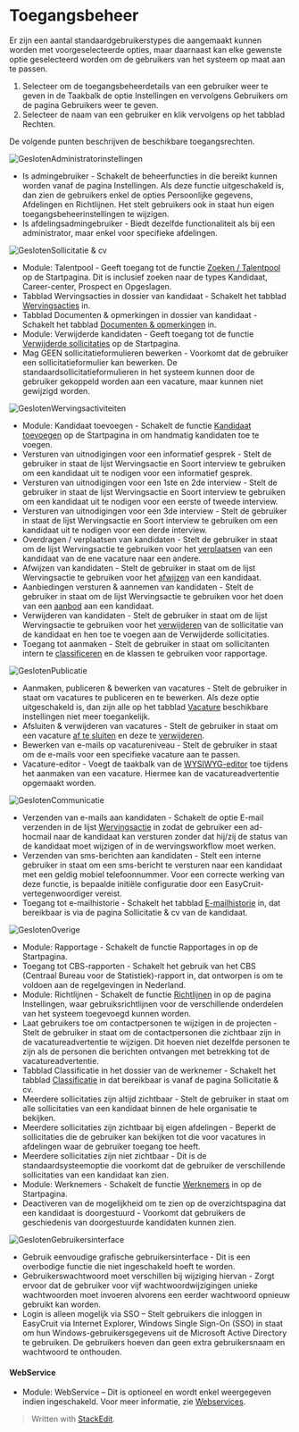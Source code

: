 # Toegangsbeheer

Er zijn een aantal standaardgebruikerstypes die aangemaakt kunnen worden met voorgeselecteerde opties, maar daarnaast kan elke gewenste optie geselecteerd worden om de gebruikers van het systeem op maat aan te passen.

1.  Selecteer om de toegangsbeheerdetails van een gebruiker weer te geven in de Taakbalk de optie  Instellingen  en vervolgens  Gebruikers  om de pagina  Gebruikers  weer te geven.
2.  Selecteer de naam van een gebruiker en klik vervolgens op het tabblad  Rechten.

De volgende punten beschrijven de beschikbare toegangsrechten.

![Gesloten](../Skins/Default/Stylesheets/Images/transparent.gif)Administratorinstellingen

-   Is admingebruiker  - Schakelt de beheerfuncties in die bereikt kunnen worden vanaf de pagina Instellingen. Als deze functie uitgeschakeld is, dan zien de gebruikers enkel de opties  Persoonlijke gegevens,  Afdelingen  en  Richtlijnen. Het stelt gebruikers ook in staat hun eigen toegangsbeheerinstellingen te wijzigen.
-   Is afdelingsadmingebruiker  - Biedt dezelfde functionaliteit als bij een administrator, maar enkel voor specifieke afdelingen.

![Gesloten](../Skins/Default/Stylesheets/Images/transparent.gif)Sollicitatie & cv

-   Module: Talentpool  - Geeft toegang tot de functie  [Zoeken / Talentpool](searching_for_candidates.htm)  op de  Startpagina. Dit is inclusief zoeken naar de types Kandidaat, Career-center, Prospect en Opgeslagen.
-   Tabblad Wervingsacties in dossier van kandidaat  - Schakelt het tabblad  [Wervingsacties](recruitment_activities_list_tab.htm)  in.
-   Tabblad Documenten & opmerkingen in dossier van kandidaat  - Schakelt het tabblad  [Documenten & opmerkingen](documents_notes_tab.htm)  in.
-   Module: Verwijderde kandidaten  - Geeft toegang tot de functie  [Verwijderde sollicitaties](deleting_an_applicant.htm)  op de  Startpagina.
-   Mag GEEN sollicitatieformulieren bewerken  - Voorkomt dat de gebruiker een sollicitatieformulier kan bewerken. De standaardsollicitatieformulieren in het systeem kunnen door de gebruiker gekoppeld worden aan een vacature, maar kunnen niet gewijzigd worden.

![Gesloten](../Skins/Default/Stylesheets/Images/transparent.gif)Wervingsactiviteiten

-   Module: Kandidaat toevoegen  - Schakelt de functie  [Kandidaat toevoegen](adding_candidates.htm)  op de Startpagina in om handmatig kandidaten toe te voegen.
-   Versturen van uitnodigingen voor een informatief gesprek  - Stelt de gebruiker in staat de lijst  Wervingsactie  en  Soort interview  te gebruiken om een kandidaat uit te nodigen voor een informatief gesprek.
-   Versturen van uitnodigingen voor een 1ste en 2de interview  - Stelt de gebruiker in staat de lijst  Wervingsactie  en  Soort interview  te gebruiken om een kandidaat uit te nodigen voor een eerste of tweede interview.
-   Versturen van uitnodigingen voor een 3de interview  - Stelt de gebruiker in staat de lijst  Wervingsactie  en  Soort interview  te gebruiken om een kandidaat uit te nodigen voor een derde interview.
-   Overdragen / verplaatsen van kandidaten  - Stelt de gebruiker in staat om de lijst  Wervingsactie  te gebruiken voor het  [verplaatsen](transferring_applicants.htm)  van een kandidaat van de ene vacature naar een andere.
-   Afwijzen van kandidaten  - Stelt de gebruiker in staat om de lijst  Wervingsactie  te gebruiken voor het  [afwijzen](rejecting_and_withdrawing_an_applicant.htm)  van een kandidaat.
-   Aanbiedingen versturen & aannemen van kandidaten  - Stelt de gebruiker in staat om de lijst  Wervingsactie  te gebruiken voor het doen van een  [aanbod](making_an_offer_to_an_applicant.htm)  aan een kandidaat.
-   Verwijderen van kandidaten  - Stelt de gebruiker in staat om de lijst  Wervingsactie  te gebruiken voor het  [verwijderen](deleting_an_applicant.htm)  van de sollicitatie van de kandidaat en hen toe te voegen aan de  Verwijderde sollicitaties.
-   Toegang tot aanmaken  - Stelt de gebruiker in staat om sollicitanten intern te  [classificeren](classification_tab.htm)  en de klassen te gebruiken voor rapportage.

![Gesloten](../Skins/Default/Stylesheets/Images/transparent.gif)Publicatie

-   Aanmaken, publiceren & bewerken van vacatures  - Stelt de gebruiker in staat om vacatures te publiceren en te bewerken. Als deze optie uitgeschakeld is, dan zijn alle op het tabblad  [Vacature](edit_a_vacancy.htm)  beschikbare instellingen niet meer toegankelijk.
-   Afsluiten & verwijderen van vacatures  - Stelt de gebruiker in staat om een vacature  [af te sluiten](closing_a_vacancy.htm)  en deze te  [verwijderen](deleting_a_vacancy.htm).
-   Bewerken van e-mails op vacatureniveau  - Stelt de gebruiker in staat om de e-mails voor een specifieke vacature aan te passen.
-   Vacature-editor  - Voegt de taakbalk van de  [WYSIWYG-editor](wysiwyg_text_editor.htm)  toe tijdens het aanmaken van een vacature. Hiermee kan de vacatureadvertentie opgemaakt worden.

![Gesloten](../Skins/Default/Stylesheets/Images/transparent.gif)Communicatie

-   Verzenden van e-mails aan kandidaten  - Schakelt de optie  E-mail verzenden  in de lijst  [Wervingsactie](applicant_progress_options.htm)  in zodat de gebruiker een ad-hocmail naar de kandidaat kan versturen zonder dat hij/zij de status van de kandidaat moet wijzigen of in de wervingsworkflow moet werken.
-   Verzenden van sms-berichten aan kandidaten  - Stelt een interne gebruiker in staat om een sms-bericht te versturen naar een kandidaat met een geldig mobiel telefoonnummer. Voor een correcte werking van deze functie, is bepaalde initiële configuratie door een EasyCruit-vertegenwoordiger vereist.
-   Toegang tot e-mailhistorie  - Schakelt het tabblad  [E-mailhistorie](two_way_email_tab.htm)  in, dat bereikbaar is via de pagina  Sollicitatie & cv  van de kandidaat.

![Gesloten](../Skins/Default/Stylesheets/Images/transparent.gif)Overige

-   Module: Rapportage  - Schakelt de functie  Rapportages  in op de  Startpagina.
-   Toegang tot CBS-rapporten  - Schakelt het gebruik van het CBS (Centraal Bureau voor de Statistiek)-rapport in, dat ontworpen is om te voldoen aan de regelgevingen in Nederland.
-   Module: Richtlijnen  - Schakelt de functie  [Richtlijnen](internal_guidelines.htm)  in op de pagina  Instellingen, waar gebruiksrichtlijnen voor de verschillende onderdelen van het systeem toegevoegd kunnen worden.
-   Laat gebruikers toe om contactpersonen te wijzigen in de projecten  - Stelt de gebruiker in staat om de contactpersonen die zichtbaar zijn in de vacatureadvertentie te wijzigen. Dit hoeven niet dezelfde personen te zijn als de personen die berichten ontvangen met betrekking tot de vacatureadvertentie.
-   Tabblad Classificatie in het dossier van de werknemer  - Schakelt het tabblad  [Classificatie](classification_tab.htm)  in dat bereikbaar is vanaf de pagina  Sollicitatie & cv.
-   Meerdere sollicitaties zijn altijd zichtbaar  - Stelt de gebruiker in staat om alle sollicitaties van een kandidaat binnen de hele organisatie te bekijken.
-   Meerdere sollicitaties zijn zichtbaar bij eigen afdelingen  - Beperkt de sollicitaties die de gebruiker kan bekijken tot die voor vacatures in afdelingen waar de gebruiker toegang toe heeft.
-   Meerdere sollicitaties zijn niet zichtbaar  - Dit is de standaardsysteemoptie die voorkomt dat de gebruiker de verschillende sollicitaties van een kandidaat kan zien.
-   Module: Werknemers  - Schakelt de functie  [Werknemers](guide_for_users_employees.htm)  in op de Startpagina.
-   Deactiveren van de mogelijkheid om te zien op de overzichtspagina dat een kandidaat is doorgestuurd  - Voorkomt dat gebruikers de geschiedenis van doorgestuurde kandidaten kunnen zien.

![Gesloten](../Skins/Default/Stylesheets/Images/transparent.gif)Gebruikersinterface

-   Gebruik eenvoudige grafische gebruikersinterface  - Dit is een overbodige functie die niet ingeschakeld hoeft te worden.
-   Gebruikerswachtwoord moet verschillen bij wijziging hiervan  - Zorgt ervoor dat de gebruiker voor vijf wachtwoordwijzigingen unieke wachtwoorden moet invoeren alvorens een eerder wachtwoord opnieuw gebruikt kan worden.
-   Login is alleen mogelijk via SSO  – Stelt gebruikers die inloggen in EasyCruit via Internet Explorer, Windows Single Sign-On (SSO) in staat om hun Windows-gebruikersgegevens uit de Microsoft Active Directory te gebruiken. De gebruikers hoeven dan geen extra gebruikersnaam en wachtwoord te onthouden.

#### WebService

-   Module: WebService  – Dit is optioneel en wordt enkel weergegeven indien ingeschakeld. Voor meer informatie, zie  [Webservices](guide_for_administrators_integration_apis.htm).


> Written with [StackEdit](https://stackedit.io/).
<!--stackedit_data:
eyJoaXN0b3J5IjpbMjAyNzIwNjgyXX0=
-->